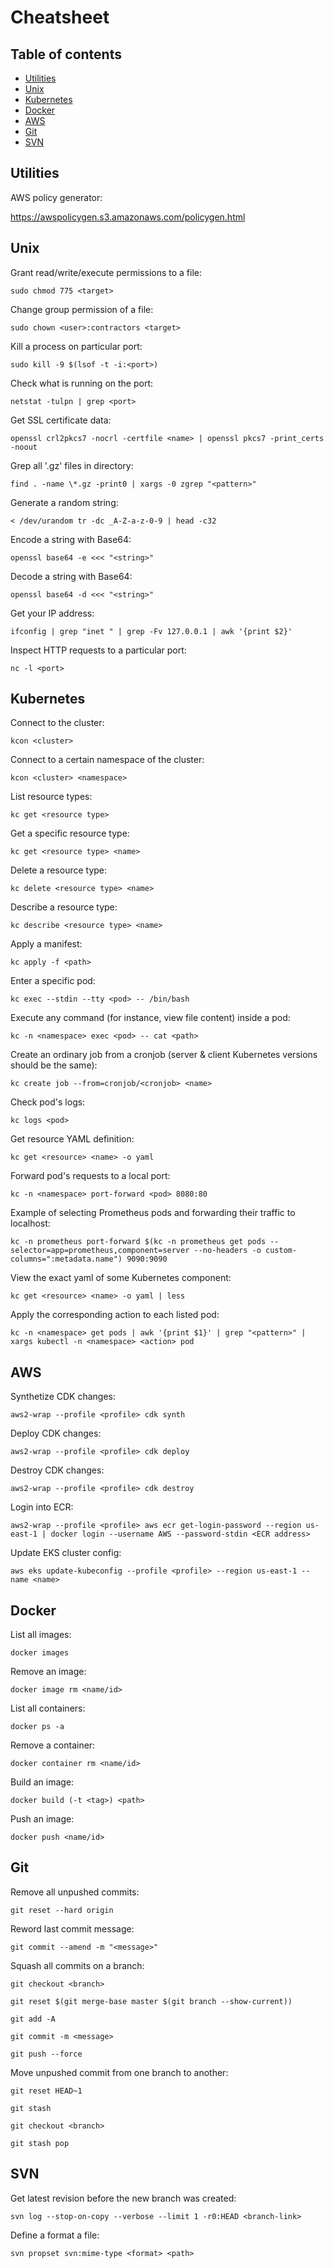 # Cheatsheet

<h2>Table of contents</h2>

* [Utilities](#Utilities)
* [Unix](#Unix)
* [Kubernetes](#Kubernetes)
* [Docker](#Docker)
* [AWS](#AWS)
* [Git](#Git)
* [SVN](#SVN)

<h2>Utilities</h2>

AWS policy generator:

https://awspolicygen.s3.amazonaws.com/policygen.html

<h2>Unix</h2>

Grant read/write/execute permissions to a file:

```
sudo chmod 775 <target>
```

Change group permission of a file:

```
sudo chown <user>:contractors <target>
```

Kill a process on particular port:

```
sudo kill -9 $(lsof -t -i:<port>)
```

Check what is running on the port:

```
netstat -tulpn | grep <port>
```

Get SSL certificate data:

```
openssl crl2pkcs7 -nocrl -certfile <name> | openssl pkcs7 -print_certs -noout
```

Grep all '.gz' files in directory:

```
find . -name \*.gz -print0 | xargs -0 zgrep "<pattern>"
```

Generate a random string:

```
< /dev/urandom tr -dc _A-Z-a-z-0-9 | head -c32
```

Encode a string with Base64:

```
openssl base64 -e <<< "<string>"
```

Decode a string with Base64:

```
openssl base64 -d <<< "<string>"
```

Get your IP address:

```
ifconfig | grep "inet " | grep -Fv 127.0.0.1 | awk '{print $2}'
```

Inspect HTTP requests to a particular port:

```
nc -l <port>
```

<h2>Kubernetes</h2>

Connect to the cluster:

```
kcon <cluster>
```

Connect to a certain namespace of the cluster:

```
kcon <cluster> <namespace>
```

List resource types:

```
kc get <resource type>
```

Get a specific resource type:

```
kc get <resource type> <name>
```

Delete a resource type:

```
kc delete <resource type> <name>
```

Describe a resource type:

```
kc describe <resource type> <name>
```

Apply a manifest:

```
kc apply -f <path>
```

Enter a specific pod:

```
kc exec --stdin --tty <pod> -- /bin/bash
```


Execute any command (for instance, view file content) inside a pod:

```
kc -n <namespace> exec <pod> -- cat <path>
```

Create an ordinary job from a cronjob (server & client Kubernetes versions should be the same):

```
kc create job --from=cronjob/<cronjob> <name>
```

Check pod's logs:

```
kc logs <pod>
```

Get resource YAML definition:

```
kc get <resource> <name> -o yaml
```

Forward pod's requests to a local port:

```
kc -n <namespace> port-forward <pod> 8080:80
```

Example of selecting Prometheus pods and forwarding their traffic to localhost:

```
kc -n prometheus port-forward $(kc -n prometheus get pods --selector=app=prometheus,component=server --no-headers -o custom-columns=":metadata.name") 9090:9090
```

View the exact yaml of some Kubernetes component:

```
kc get <resource> <name> -o yaml | less
```

Apply the corresponding action to each listed pod:

```
kc -n <namespace> get pods | awk '{print $1}' | grep "<pattern>" | xargs kubectl -n <namespace> <action> pod
```

<h2>AWS</h2>

Synthetize CDK changes:

```
aws2-wrap --profile <profile> cdk synth
```

Deploy CDK changes:

```
aws2-wrap --profile <profile> cdk deploy
```

Destroy CDK changes:

```
aws2-wrap --profile <profile> cdk destroy
```

Login into ECR:

```
aws2-wrap --profile <profile> aws ecr get-login-password --region us-east-1 | docker login --username AWS --password-stdin <ECR address>
```

Update EKS cluster config:

```
aws eks update-kubeconfig --profile <profile> --region us-east-1 --name <name>
```

<h2>Docker</h2>

List all images:

```
docker images
```

Remove an image:

```
docker image rm <name/id>
```

List all containers:

```
docker ps -a
```

Remove a container:

```
docker container rm <name/id>
```

Build an image:

```
docker build (-t <tag>) <path>
```

Push an image:

```
docker push <name/id>
```

<h2>Git</h2>

Remove all unpushed commits:

```
git reset --hard origin
```

Reword last commit message:

```
git commit --amend -m "<message>"
```

Squash all commits on a branch:

```
git checkout <branch>

git reset $(git merge-base master $(git branch --show-current))

git add -A

git commit -m <message>

git push --force
```

Move unpushed commit from one branch to another:

```
git reset HEAD~1

git stash

git checkout <branch>

git stash pop
```

<h2>SVN</h2>

Get latest revision before the new branch was created:

```
svn log --stop-on-copy --verbose --limit 1 -r0:HEAD <branch-link>
```

Define a format a file:

```
svn propset svn:mime-type <format> <path>
```

